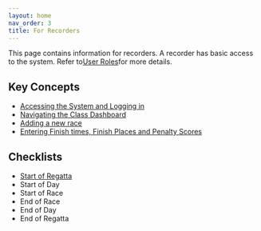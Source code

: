 ```yaml
---
layout: home
nav_order: 3
title: For Recorders
---
```


This page contains information for recorders. A recorder has basic access to the system. Refer to[User Roles](User_Roles.html)for more details.

## Key Concepts

- [Accessing the System and Logging in](Logging_in.html)
- [Navigating the Class Dashboard](Class_Dashboard.html)
- [Adding a new race](Create_Race.html)
- [Entering Finish times, Finish Places and Penalty Scores](Entering_Results.html)

## Checklists

- [Start of Regatta](Recorder_Checklists.html)
- Start of Day
- Start of Race
- End of Race
- End of Day
- End of Regatta